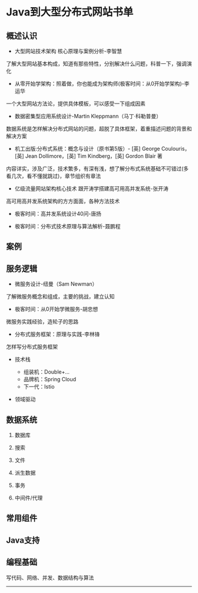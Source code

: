 # Java到大型分布式网站书单


##  概述认识

- 大型网站技术架构 核心原理与案例分析-李智慧

了解大型网站基本构成，知道有那些特性，分别解决什么问题，科普一下，强调演化

- 从零开始学架构：照着做，你也能成为架构师(极客时间：从0开始学架构)-李运华

一个大型网站方法论，提供具体模板，可以感受一下组成因素

- 数据密集型应用系统设计-Martin Kleppmann（马丁·科勒普曼）

数据系统是怎样解决分布式网站的问题，超脱了具体框架，着重描述问题的背景和解决方案

- 机工出版:分布式系统：概念与设计（原书第5版）- [英] George Coulouris，[英] Jean Dollimore，[英] Tim Kindberg，[英] Gordon Blair 著

内容详实，涉及广泛，技术繁多，有深有浅，想了解分布式系统基础不可错过(多看几次，看不懂就跳过)，章节组织有章法

- 亿级流量网站架构核心技术 跟开涛学搭建高可用高并发系统-张开涛

高可用高并发系统架构的方方面面，各种方法技术

- 极客时间：高并发系统设计40问-唐扬

- 极客时间：分布式技术原理与算法解析-聂鹏程


##  案例




##  服务逻辑

- 微服务设计-纽曼（Sam Newman）

了解微服务概念和组成，主要的挑战，建立认知

- 极客时间：从0开始学微服务-胡忠想

微服务实践经验，造轮子的思路

- 分布式服务框架：原理与实践-李林锋

怎样写分布式服务框架

- 技术栈
  - 组装机：Double+...
  - 品牌机：Spring Cloud
  - 下一代：Istio

- 领域驱动





##  数据系统

1.  数据库

2.  搜索

3.  文件

4.  派生数据

5.  事务

6.  中间件/代理


##  常用组件






##  Java支持




##  编程基础


写代码、网络、并发、数据结构与算法


----
